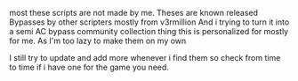 most these scripts are not made by me.
Theses are known released Bypasses by other scripters mostly from v3rmillion
And i trying to turn it into a semi AC bypass community collection thing
this is personalized for mostly for me. As I'm too lazy to make them on my own

I still try to update and add more whenever i find them so check from time to time if i have one for the game you need.